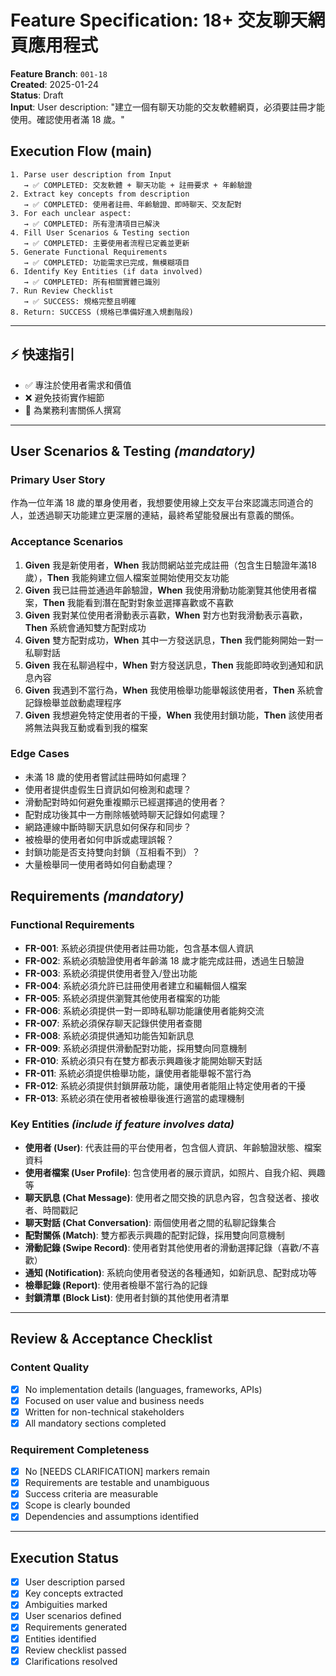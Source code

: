 # Feature Specification: 18+ 交友聊天網頁應用程式

**Feature Branch**: `001-18`  
**Created**: 2025-01-24  
**Status**: Draft  
**Input**: User description: "建立一個有聊天功能的交友軟體網頁，必須要註冊才能使用。確認使用者滿 18 歲。"

## Execution Flow (main)

```text
1. Parse user description from Input
   → ✅ COMPLETED: 交友軟體 + 聊天功能 + 註冊要求 + 年齡驗證
2. Extract key concepts from description
   → ✅ COMPLETED: 使用者註冊、年齡驗證、即時聊天、交友配對
3. For each unclear aspect:
   → ✅ COMPLETED: 所有澄清項目已解決
4. Fill User Scenarios & Testing section
   → ✅ COMPLETED: 主要使用者流程已定義並更新
5. Generate Functional Requirements
   → ✅ COMPLETED: 功能需求已完成，無模糊項目
6. Identify Key Entities (if data involved)
   → ✅ COMPLETED: 所有相關實體已識別
7. Run Review Checklist
   → ✅ SUCCESS: 規格完整且明確
8. Return: SUCCESS (規格已準備好進入規劃階段)
```

---

## ⚡ 快速指引

- ✅ 專注於使用者需求和價值
- ❌ 避免技術實作細節
- 👥 為業務利害關係人撰寫

---

## User Scenarios & Testing *(mandatory)*

### Primary User Story

作為一位年滿 18 歲的單身使用者，我想要使用線上交友平台來認識志同道合的人，並透過聊天功能建立更深層的連結，最終希望能發展出有意義的關係。

### Acceptance Scenarios

1. **Given** 我是新使用者，**When** 我訪問網站並完成註冊（包含生日驗證年滿18歲），**Then** 我能夠建立個人檔案並開始使用交友功能
2. **Given** 我已註冊並通過年齡驗證，**When** 我使用滑動功能瀏覽其他使用者檔案，**Then** 我能看到潛在配對對象並選擇喜歡或不喜歡
3. **Given** 我對某位使用者滑動表示喜歡，**When** 對方也對我滑動表示喜歡，**Then** 系統會通知雙方配對成功
4. **Given** 雙方配對成功，**When** 其中一方發送訊息，**Then** 我們能夠開始一對一私聊對話
5. **Given** 我在私聊過程中，**When** 對方發送訊息，**Then** 我能即時收到通知和訊息內容
6. **Given** 我遇到不當行為，**When** 我使用檢舉功能舉報該使用者，**Then** 系統會記錄檢舉並啟動處理程序
7. **Given** 我想避免特定使用者的干擾，**When** 我使用封鎖功能，**Then** 該使用者將無法與我互動或看到我的檔案

### Edge Cases

- 未滿 18 歲的使用者嘗試註冊時如何處理？
- 使用者提供虛假生日資訊如何檢測和處理？
- 滑動配對時如何避免重複顯示已經選擇過的使用者？
- 配對成功後其中一方刪除帳號時聊天記錄如何處理？
- 網路連線中斷時聊天訊息如何保存和同步？
- 被檢舉的使用者如何申訴或處理誤報？
- 封鎖功能是否支持雙向封鎖（互相看不到）？
- 大量檢舉同一使用者時如何自動處理？

## Requirements *(mandatory)*

### Functional Requirements

- **FR-001**: 系統必須提供使用者註冊功能，包含基本個人資訊
- **FR-002**: 系統必須驗證使用者年齡滿 18 歲才能完成註冊，透過生日驗證
- **FR-003**: 系統必須提供使用者登入/登出功能
- **FR-004**: 系統必須允許已註冊使用者建立和編輯個人檔案
- **FR-005**: 系統必須提供瀏覽其他使用者檔案的功能
- **FR-006**: 系統必須提供一對一即時私聊功能讓使用者能夠交流
- **FR-007**: 系統必須保存聊天記錄供使用者查閱
- **FR-008**: 系統必須提供通知功能告知新訊息
- **FR-009**: 系統必須提供滑動配對功能，採用雙向同意機制
- **FR-010**: 系統必須只有在雙方都表示興趣後才能開始聊天對話
- **FR-011**: 系統必須提供檢舉功能，讓使用者能舉報不當行為
- **FR-012**: 系統必須提供封鎖屏蔽功能，讓使用者能阻止特定使用者的干擾
- **FR-013**: 系統必須在使用者被檢舉後進行適當的處理機制

### Key Entities *(include if feature involves data)*

- **使用者 (User)**: 代表註冊的平台使用者，包含個人資訊、年齡驗證狀態、檔案資料
- **使用者檔案 (User Profile)**: 包含使用者的展示資訊，如照片、自我介紹、興趣等
- **聊天訊息 (Chat Message)**: 使用者之間交換的訊息內容，包含發送者、接收者、時間戳記
- **聊天對話 (Chat Conversation)**: 兩個使用者之間的私聊記錄集合
- **配對關係 (Match)**: 雙方都表示興趣的配對記錄，採用雙向同意機制
- **滑動記錄 (Swipe Record)**: 使用者對其他使用者的滑動選擇記錄（喜歡/不喜歡）
- **通知 (Notification)**: 系統向使用者發送的各種通知，如新訊息、配對成功等
- **檢舉記錄 (Report)**: 使用者檢舉不當行為的記錄
- **封鎖清單 (Block List)**: 使用者封鎖的其他使用者清單

---

## Review & Acceptance Checklist

### Content Quality

- [x] No implementation details (languages, frameworks, APIs)
- [x] Focused on user value and business needs
- [x] Written for non-technical stakeholders
- [x] All mandatory sections completed

### Requirement Completeness

- [x] No [NEEDS CLARIFICATION] markers remain
- [x] Requirements are testable and unambiguous  
- [x] Success criteria are measurable
- [x] Scope is clearly bounded
- [x] Dependencies and assumptions identified

---

## Execution Status

- [x] User description parsed
- [x] Key concepts extracted
- [x] Ambiguities marked
- [x] User scenarios defined
- [x] Requirements generated
- [x] Entities identified
- [x] Review checklist passed
- [x] Clarifications resolved
